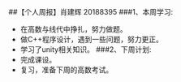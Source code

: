 ##【个人周报】肖建辉 20188395
###1、本周学习:
- 在高数与线代中挣扎，努力做题。
- 做C++程序设计，遇到一些问题，努力更正。
- 学习了unity相关知识。
###2、下周计划:
- 完成课设。
- 复习，准备下周的高数考试。

